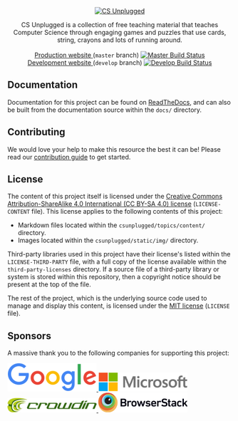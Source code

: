 <p align="center">
  <a href="https://www.csunplugged.org/">
    <img src="https://cloud.githubusercontent.com/assets/8001048/25562071/9c90501a-2dcf-11e7-959a-bf15dfee8362.png" alt="CS Unplugged" width="342" height="96">
  </a>

  <p align="center">
    CS Unplugged is a collection of free teaching material that teaches Computer Science through engaging games and puzzles that use cards, string, crayons and lots of running around.
    <br>
    <br>
    <a href="https://www.csunplugged.org/">
      Production website
    </a>
    (<code>master</code> branch)
    <a href="https://travis-ci.org/uccser/cs-unplugged">
      <img src="https://travis-ci.org/uccser/cs-unplugged.svg?branch=master" alt="Master Build Status" />
    </a>
    <br>
    <a href="https://cs-unplugged-dev.appspot.com/">
      Development website
    </a>
    (<code>develop</code> branch)
    <a href="https://travis-ci.org/uccser/cs-unplugged">
      <img src="https://travis-ci.org/uccser/cs-unplugged.svg?branch=develop" alt="Develop Build Status" />
    </a>
  </p>
</p>

## Documentation

Documentation for this project can be found on
[ReadTheDocs](http://cs-unplugged.readthedocs.io/en/latest/),
and can also
be built from the documentation source within the `docs/` directory.

## Contributing

We would love your help to make this resource the best it can be!
Please read our
[contribution guide](http://cs-unplugged.readthedocs.io/en/latest/getting_started/contributing_guide.html)
to get started.

## License

The content of this project itself is licensed under the
[Creative Commons Attribution-ShareAlike 4.0 International (CC BY-SA 4.0) license](https://creativecommons.org/licenses/by-sa/4.0/)
(`LICENSE-CONTENT` file).
This license applies to the following contents of this project:

- Markdown files located within the `csunplugged/topics/content/` directory.
- Images located within the `csunplugged/static/img/` directory.

Third-party libraries used in this project have their license's
listed within the `LICENSE-THIRD-PARTY` file, with a full copy of the license
available within the `third-party-licenses` directory.
If a source file of a third-party library or system is stored within this
repository, then a copyright notice should be present at the top of the file.

The rest of the project, which is the underlying source code used to manage
and display this content, is licensed under the
[MIT license](https://opensource.org/licenses/MIT) (`LICENSE` file).

## Sponsors

A massive thank you to the following companies for supporting this project:

<a href="https://www.google.com/">
  <img src="csunplugged/static/img/google-logo-colour.png" alt="Google" width="200">
</a>
<a href="https://www.microsoft.com/en-us/philanthropies/">
  <img src="csunplugged/static/img/microsoft-philanthropies-logo.png" alt="Microsoft" width="200">
</a>
<a href="https://crowdin.com/">
  <img src="csunplugged/static/img/crowdin-logo.png" alt="Crowdin" width="200">
</a>
<a href="https://www.browserstack.com/">
  <img src="csunplugged/static/img/browserstack-logo.png" alt="Crowdin" width="200">
</a>
